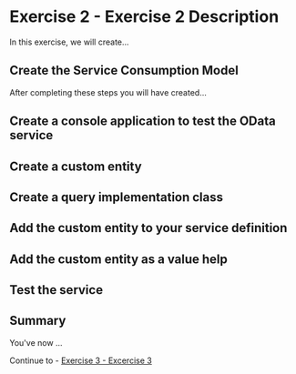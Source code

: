 # Exercise 2 - Exercise 2 Description

In this exercise, we will create...

## Create the Service Consumption Model

After completing these steps you will have created...

## Create a console application to test the OData service

## Create a custom entity

## Create a query implementation class

## Add the custom entity to your service definition

## Add the custom entity as a value help

## Test the service 

## Summary

You've now ...

Continue to - [Exercise 3 - Excercise 3 ](../ex3/README.md)
